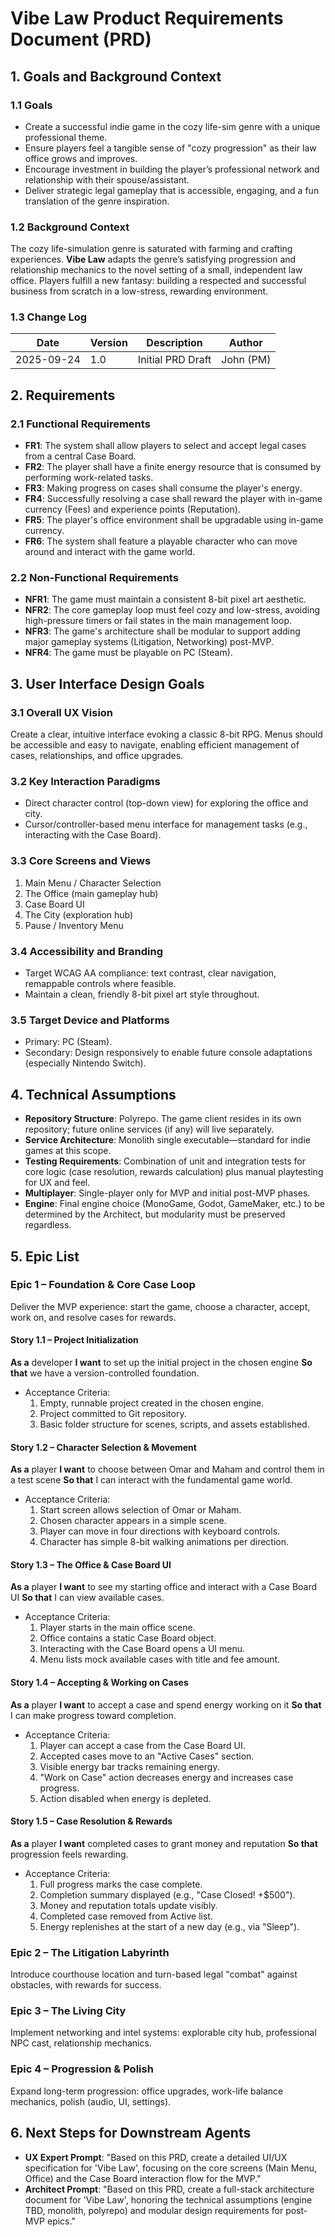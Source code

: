 # Vibe Law Product Requirements Document (PRD)

## 1. Goals and Background Context

### 1.1 Goals
- Create a successful indie game in the cozy life-sim genre with a unique professional theme.
- Ensure players feel a tangible sense of "cozy progression" as their law office grows and improves.
- Encourage investment in building the player’s professional network and relationship with their spouse/assistant.
- Deliver strategic legal gameplay that is accessible, engaging, and a fun translation of the genre inspiration.

### 1.2 Background Context
The cozy life-simulation genre is saturated with farming and crafting experiences. **Vibe Law** adapts the genre’s satisfying progression and relationship mechanics to the novel setting of a small, independent law office. Players fulfill a new fantasy: building a respected and successful business from scratch in a low-stress, rewarding environment.

### 1.3 Change Log
| Date       | Version | Description        | Author |
|------------|---------|--------------------|--------|
| 2025-09-24 | 1.0     | Initial PRD Draft  | John (PM) |

## 2. Requirements

### 2.1 Functional Requirements
- **FR1**: The system shall allow players to select and accept legal cases from a central Case Board.
- **FR2**: The player shall have a finite energy resource that is consumed by performing work-related tasks.
- **FR3**: Making progress on cases shall consume the player's energy.
- **FR4**: Successfully resolving a case shall reward the player with in-game currency (Fees) and experience points (Reputation).
- **FR5**: The player's office environment shall be upgradable using in-game currency.
- **FR6**: The system shall feature a playable character who can move around and interact with the game world.

### 2.2 Non-Functional Requirements
- **NFR1**: The game must maintain a consistent 8-bit pixel art aesthetic.
- **NFR2**: The core gameplay loop must feel cozy and low-stress, avoiding high-pressure timers or fail states in the main management loop.
- **NFR3**: The game's architecture shall be modular to support adding major gameplay systems (Litigation, Networking) post-MVP.
- **NFR4**: The game must be playable on PC (Steam).

## 3. User Interface Design Goals

### 3.1 Overall UX Vision
Create a clear, intuitive interface evoking a classic 8-bit RPG. Menus should be accessible and easy to navigate, enabling efficient management of cases, relationships, and office upgrades.

### 3.2 Key Interaction Paradigms
- Direct character control (top-down view) for exploring the office and city.
- Cursor/controller-based menu interface for management tasks (e.g., interacting with the Case Board).

### 3.3 Core Screens and Views
1. Main Menu / Character Selection
2. The Office (main gameplay hub)
3. Case Board UI
4. The City (exploration hub)
5. Pause / Inventory Menu

### 3.4 Accessibility and Branding
- Target WCAG AA compliance: text contrast, clear navigation, remappable controls where feasible.
- Maintain a clean, friendly 8-bit pixel art style throughout.

### 3.5 Target Device and Platforms
- Primary: PC (Steam).
- Secondary: Design responsively to enable future console adaptations (especially Nintendo Switch).

## 4. Technical Assumptions
- **Repository Structure**: Polyrepo. The game client resides in its own repository; future online services (if any) will live separately.
- **Service Architecture**: Monolith single executable—standard for indie games at this scope.
- **Testing Requirements**: Combination of unit and integration tests for core logic (case resolution, rewards calculation) plus manual playtesting for UX and feel.
- **Multiplayer**: Single-player only for MVP and initial post-MVP phases.
- **Engine**: Final engine choice (MonoGame, Godot, GameMaker, etc.) to be determined by the Architect, but modularity must be preserved regardless.

## 5. Epic List

### Epic 1 – Foundation & Core Case Loop
Deliver the MVP experience: start the game, choose a character, accept, work on, and resolve cases for rewards.

#### Story 1.1 – Project Initialization
**As a** developer
**I want** to set up the initial project in the chosen engine
**So that** we have a version-controlled foundation.
- Acceptance Criteria:
  1. Empty, runnable project created in the chosen engine.
  2. Project committed to Git repository.
  3. Basic folder structure for scenes, scripts, and assets established.

#### Story 1.2 – Character Selection & Movement
**As a** player
**I want** to choose between Omar and Maham and control them in a test scene
**So that** I can interact with the fundamental game world.
- Acceptance Criteria:
  1. Start screen allows selection of Omar or Maham.
  2. Chosen character appears in a simple scene.
  3. Player can move in four directions with keyboard controls.
  4. Character has simple 8-bit walking animations per direction.

#### Story 1.3 – The Office & Case Board UI
**As a** player
**I want** to see my starting office and interact with a Case Board UI
**So that** I can view available cases.
- Acceptance Criteria:
  1. Player starts in the main office scene.
  2. Office contains a static Case Board object.
  3. Interacting with the Case Board opens a UI menu.
  4. Menu lists mock available cases with title and fee amount.

#### Story 1.4 – Accepting & Working on Cases
**As a** player
**I want** to accept a case and spend energy working on it
**So that** I can make progress toward completion.
- Acceptance Criteria:
  1. Player can accept a case from the Case Board UI.
  2. Accepted cases move to an "Active Cases" section.
  3. Visible energy bar tracks remaining energy.
  4. "Work on Case" action decreases energy and increases case progress.
  5. Action disabled when energy is depleted.

#### Story 1.5 – Case Resolution & Rewards
**As a** player
**I want** completed cases to grant money and reputation
**So that** progression feels rewarding.
- Acceptance Criteria:
  1. Full progress marks the case complete.
  2. Completion summary displayed (e.g., "Case Closed! +$500").
  3. Money and reputation totals update visibly.
  4. Completed case removed from Active list.
  5. Energy replenishes at the start of a new day (e.g., via "Sleep").

### Epic 2 – The Litigation Labyrinth
Introduce courthouse location and turn-based legal "combat" against obstacles, with rewards for success.

### Epic 3 – The Living City
Implement networking and intel systems: explorable city hub, professional NPC cast, relationship mechanics.

### Epic 4 – Progression & Polish
Expand long-term progression: office upgrades, work-life balance mechanics, polish (audio, UI, settings).

## 6. Next Steps for Downstream Agents
- **UX Expert Prompt**: "Based on this PRD, create a detailed UI/UX specification for 'Vibe Law', focusing on the core screens (Main Menu, Office) and the Case Board interaction flow for the MVP."
- **Architect Prompt**: "Based on this PRD, create a full-stack architecture document for 'Vibe Law', honoring the technical assumptions (engine TBD, monolith, polyrepo) and modular design requirements for post-MVP epics."

